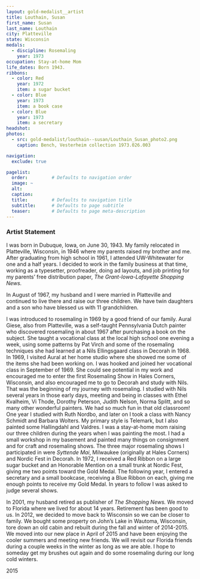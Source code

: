 ```yaml
---
layout: gold-medalist__artist
title: Louthain, Susan
first_name: Susan
last_name: Louthain
city: Platteville
state: Wisconsin
medals: 
  - discipline: Rosemaling
    year: 1973
occupation: Stay-at-home Mom
life_dates: Born 1943.
ribbons:
  - color: Red
    year: 1972
    item: a sugar bucket
  - color: Blue
    year: 1973
    item: a book case
  - color: Blue
    year: 1973
    item: a secretary
headshot:
photos:
  - src: gold-medalist/louthain--susan/Louthain_Susan_photo2.png
    caption: Bench, Vesterheim collection 1973.026.003

navigation:
  exclude: true

pagelist:
  order:         # Defaults to navigation order  
  image: ~
  alt:
  caption:
  title:         # Defaults to navigation title
  subtitle:      # Defaults to page subtitle
  teaser:        # Defaults to page meta-description  
---
```

### Artist Statement

I was born in Dubuque, Iowa, on June 30, 1943. My family relocated in Platteville, Wisconsin, in 1946 where my parents raised my brother and me. After graduating from high school in 1961, I attended UW-Whitewater for one and a half years. I decided to work in the family business at that time, working as a typesetter, proofreader, doing ad layouts, and job printing for my parents’ free distribution paper, _The Grant-Iowa-Lafayette Shopping News._ 

In August of 1967, my husband and I were married in Platteville and continued to live there and raise our three children. We have twin daughters and a son who have blessed us with 11 grandchildren.

I was introduced to rosemaling in 1969 by a good friend of our family. Aural Giese, also from Platteville, was a self-taught Pennsylvania Dutch painter who discovered rosemaling in about 1967 after purchasing a book on the subject. She taught a vocational class at the local high school one evening a week, using some patterns by Pat Virch and some of the rosemaling techniques she had learned at a Nils Ellingsgaard class in Decorah in 1968. In 1969, I visited Aural at her home studio where she showed me some of the items she had been working on. I was hooked and joined her vocational class in September of 1969. She could see potential in my work and encouraged me to enter the first Rosemaling Show in Hales Corners, Wisconsin, and also encouraged me to go to Decorah and study with Nils. That was the beginning of my journey with rosemaling. I studied with Nils several years in those early days, meeting and being in classes with Ethel Kvalheim, Vi Thode, Dorothy Peterson, Judith Nelson, Norma Splitt, and so many other wonderful painters. We had so much fun in that old classroom! One year I studied with Ruth Nordbo, and later on I took a class with Nancy Schmidt and Barbara Wolters. My primary style is Telemark, but I also painted some Hallingdahl and Valdres. I was a stay-at-home mom raising our three children during the years when I was painting the most. I had a small workshop in my basement and painted many things on consignment and for craft and rosemaling shows. The three major rosemaling shows I participated in were _Syttende Mai_, Milwaukee (originally at Hales Corners) and Nordic Fest in Decorah. In 1972, I received a Red Ribbon on a large sugar bucket and an Honorable Mention on a small trunk at Nordic Fest, giving me two points toward the Gold Medal. The following year, I entered a secretary and a small bookcase, receiving a Blue Ribbon on each, giving me enough points to receive my Gold Medal. In years to follow I was asked to judge several shows.

In 2001, my husband retired as publisher of _The Shopping News._ We moved to Florida where we lived for about 14 years. Retirement has been good to us. In 2012, we decided to move back to Wisconsin so we can be closer to family. We bought some property on John’s Lake in Wautoma, Wisconsin, tore down an old cabin and rebuilt during the fall and winter of 2014-2015. We moved into our new place in April of 2015 and have been enjoying the cooler summers and meeting new friends. We will revisit our Florida friends during a couple weeks in the winter as long as we are able. I hope to someday get my brushes out again and do some rosemaling during our long cold winters.

2015